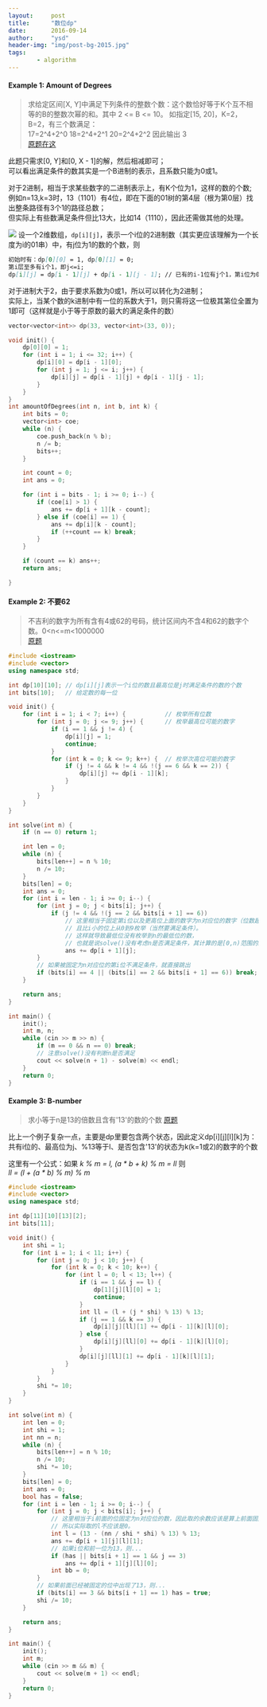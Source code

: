 ```yaml
---
layout:     post
title:      "数位dp"
date:       2016-09-14
author:     "ysd"
header-img: "img/post-bg-2015.jpg"
tags:      
        - algorithm
---
```


#### Example 1: Amount of Degrees

>求给定区间[X, Y]中满足下列条件的整数个数：这个数恰好等于K个互不相等的B的整数次幂的和。其中 2 <= B <= 10。
如指定[15, 20]，K=2，B=2，有三个数满足：          
17=2^4+2^0 18=2^4+2^1 20=2^4+2^2  因此输出 3                         
[原题在这](http://acm.timus.ru/problem.aspx?space=1&num=1057)

此题只需求[0, Y]和[0, X - 1]的解，然后相减即可；               
可以看出满足条件的数其实是一个B进制的表示，且系数只能为0或1。

对于2进制，相当于求某些数字的二进制表示上，有K个位为1，这样的数的个数;              
例如n=13,k=3时，13（1101）有4位，即在下面的01树的第4层（根为第0层）找出整条路径有3个1的路径总数；               
但实际上有些数满足条件但比13大，比如14（1110），因此还需做其他的处理。

![](/img/in-post/2016-09-15-bitsdp/amount-degrees.png)
设一个2维数组，`dp[i][j]`，表示一个i位的2进制数（其实更应该理解为一个长度为i的01串）中，有j位为1的数的个数，则

```markdown
初始时有：dp[0][0] = 1, dp[0][1] = 0;
第i层至多有i个1，即j<=i;
dp[i][j] = dp[i - 1][j] + dp[i - 1][j - 1]; // 已有的i-1位有j个1，第i位为0，或已有的i-1位有j-1个1，再来一个1
```

对于进制大于2，由于要求系数为0或1，所以可以转化为2进制；          
实际上，当某个数的k进制中有一位的系数大于1，则只需将这一位极其第位全置为1即可（这样就是小于等于原数的最大的满足条件的数）

```cpp
vector<vector<int>> dp(33, vector<int>(33, 0));

void init() {
    dp[0][0] = 1;
    for (int i = 1; i <= 32; i++) {
        dp[i][0] = dp[i - 1][0];
        for (int j = 1; j <= i; j++) {
            dp[i][j] = dp[i - 1][j] + dp[i - 1][j - 1];
        }
    }
}
int amountOfDegrees(int n, int b, int k) {
    int bits = 0;
    vector<int> coe;
    while (n) {
        coe.push_back(n % b);
        n /= b;
        bits++;
    }

    int count = 0;
    int ans = 0;

    for (int i = bits - 1; i >= 0; i--) {
        if (coe[i] > 1) {
            ans += dp[i + 1][k - count];
        } else if (coe[i] == 1) {
            ans += dp[i][k - count];
            if (++count == k) break;
        }
    }

    if (count == k) ans++;
    return ans;

}
```

#### Example 2: 不要62
>不吉利的数字为所有含有4或62的号码，统计区间内不含4和62的数字个数。0<n<=m<1000000                  
[原题](http://acm.hdu.edu.cn/showproblem.php?pid=2089)

```cpp
#include <iostream>
#include <vector>
using namespace std;

int dp[10][10];	// dp[i][j]表示一个i位的数且最高位是j时满足条件的数的个数
int bits[10];	// 给定数的每一位

void init() {
    for (int i = 1; i < 7; i++) {			// 枚举所有位数
        for (int j = 0; j <= 9; j++) {		// 枚举最高位可能的数字
            if (i == 1 && j != 4) {
                dp[i][j] = 1;
                continue;
            }
            for (int k = 0; k <= 9; k++) {	// 枚举次高位可能的数字
                if (j != 4 && k != 4 && !(j == 6 && k == 2)) {
                    dp[i][j] += dp[i - 1][k];
                }
            }
        }
    }
}

int solve(int n) {
    if (n == 0) return 1;

    int len = 0;
    while (n) {
        bits[len++] = n % 10;
        n /= 10;
    }
    bits[len] = 0;
    int ans = 0;
    for (int i = len - 1; i >= 0; i--) {
        for (int j = 0; j < bits[i]; j++) {
            if (j != 4 && !(j == 2 && bits[i + 1] == 6))
                // 这里相当于固定第i位以及更高位上面的数字为n对应位的数字（位数超过len就当成是0），
                // 且比i小的位上从0到9枚举（当然要满足条件）。
                // 这样就导致最低位没有枚举到n的最低位的数，
                // 也就是说solve()没有考虑n是否满足条件，其计算的是[0,n)范围的结果
                ans += dp[i + 1][j];
        }
        // 如果被固定为n对应位的第i位不满足条件，就直接跳出
        if (bits[i] == 4 || (bits[i] == 2 && bits[i + 1] == 6)) break;
    }

    return ans;
}

int main() {
    init();
    int m, n;
    while (cin >> m >> n) {
        if (m == 0 && n == 0) break;
        // 注意solve()没有判断n是否满足
        cout << solve(n + 1) - solve(m) << endl;
    }
    return 0;
}
```

#### Example 3: B-number
>求小等于n是13的倍数且含有'13'的数的个数
[原题](http://acm.hdu.edu.cn/showproblem.php?pid=3652)

比上一个例子复杂一点，主要是dp里要包含两个状态，因此定义dp[i][j][l][k]为：               
共有i位的、最高位为j、%13等于l、是否包含'13'的状态为k(k=1或2)的数字的个数

这里有一个公式：如果 _k % m = l, (a * b + k) % m = ll_ 则                            
_ll = (l + (a * b) % m) % m_

```cpp
#include <iostream>
#include <vector>
using namespace std;

int dp[11][10][13][2];
int bits[11];

void init() {
    int shi = 1;
    for (int i = 1; i < 11; i++) {
        for (int j = 0; j < 10; j++) {
            for (int k = 0; k < 10; k++) {
                for (int l = 0; l < 13; l++) {
                    if (i == 1 && j == l) {
                        dp[1][j][l][0] = 1;
                        continue;
                    }
                    int ll = (l + (j * shi) % 13) % 13;
                    if (j == 1 && k == 3) {
                        dp[i][j][ll][1] += dp[i - 1][k][l][0];
                    } else {
                        dp[i][j][ll][0] += dp[i - 1][k][l][0];
                    }
                    dp[i][j][ll][1] += dp[i - 1][k][l][1];
                }
            }
        }
        shi *= 10;
    }
}

int solve(int n) {
    int len = 0;
    int shi = 1;
    int nn = n;
    while (n) {
        bits[len++] = n % 10;
        n /= 10;
        shi *= 10;
    }
    bits[len] = 0;
    int ans = 0;
    bool has = false;
    for (int i = len - 1; i >= 0; i--) {
        for (int j = 0; j < bits[i]; j++) {
            // 这里相当于i前面的位固定为n对应位的数，因此取的余数应该是算上前面固定位的数后，余数为0，
            // 所以实际取的l不应该是0。
            int l = (13 - (nn / shi * shi) % 13) % 13;
            ans += dp[i + 1][j][l][1];
            // 如果i位和前一位为13，则...
            if (has || bits[i + 1] == 1 && j == 3)
                ans += dp[i + 1][j][l][0];
            int bb = 0;
        }
        // 如果前面已经被固定的位中出现了13，则...
        if (bits[i] == 3 && bits[i + 1] == 1) has = true;
        shi /= 10;
    }

    return ans;
}

int main() {
    init();
    int m;
    while (cin >> m && m) {
        cout << solve(m + 1) << endl;
    }
    return 0;
}
```